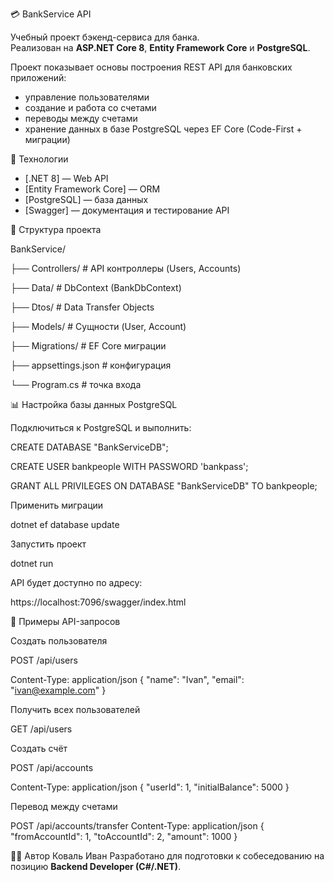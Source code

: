 💳 BankService API

Учебный проект бэкенд-сервиса для банка.  
Реализован на **ASP.NET Core 8**, **Entity Framework Core** и **PostgreSQL**.  

Проект показывает основы построения REST API для банковских приложений:
- управление пользователями
- создание и работа со счетами 
- переводы между счетами 
- хранение данных в базе PostgreSQL через EF Core (Code-First + миграции)  


🚀 Технологии
- [.NET 8] — Web API  
- [Entity Framework Core] — ORM  
- [PostgreSQL] — база данных  
- [Swagger] — документация и тестирование API  


📂 Структура проекта

BankService/

 ├── Controllers/       # API контроллеры (Users, Accounts)
 
 ├── Data/              # DbContext (BankDbContext)
 
 ├── Dtos/              # Data Transfer Objects
 
 ├── Models/            # Сущности (User, Account)
 
 ├── Migrations/        # EF Core миграции
 
 ├── appsettings.json   # конфигурация
 
 └── Program.cs         # точка входа


📊 Настройка базы данных PostgreSQL

Подключиться к PostgreSQL и выполнить:

CREATE DATABASE "BankServiceDB";

CREATE USER bankpeople WITH PASSWORD 'bankpass';

GRANT ALL PRIVILEGES ON DATABASE "BankServiceDB" TO bankpeople;

Применить миграции

  dotnet ef database update
  
Запустить проект

  dotnet run
  
API будет доступно по адресу:

  https://localhost:7096/swagger/index.html

📌 Примеры API-запросов

Создать пользователя

POST /api/users

Content-Type: application/json
{
  "name": "Ivan",
  "email": "ivan@example.com"
}

Получить всех пользователей

GET /api/users

Создать счёт

POST /api/accounts

Content-Type: application/json
{
  "userId": 1,
  "initialBalance": 5000
}

Перевод между счетами

POST /api/accounts/transfer
Content-Type: application/json
{
  "fromAccountId": 1,
  "toAccountId": 2,
  "amount": 1000
}

👨‍💻 Автор Коваль Иван
Разработано для подготовки к собеседованию на позицию **Backend Developer (C#/.NET)**. 
